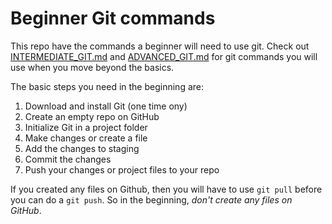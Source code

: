 # Beginner Git commands

This repo have the commands a beginner will need to use git. Check out [INTERMEDIATE_GIT.md](https://github.com/Kernix13/beginner-git-commands/blob/master/INTERMEDIATE_GIT.md) and [ADVANCED_GIT.md](https://github.com/Kernix13/beginner-git-commands/blob/master/ADVANCED_GIT.md) for git commands you will use when you move beyond the basics.

The basic steps you need in the beginning are:

1. Download and install Git (one time ony)
1. Create an empty repo on GitHub
1. Initialize Git in a project folder
1. Make changes or create a file
1. Add the changes to staging
1. Commit the changes
1. Push your changes or project files to your repo

If you created any files on Github, then you will have to use `git pull` before you can do a `git push`. So in the beginning, _don't create any files on GitHub_.
